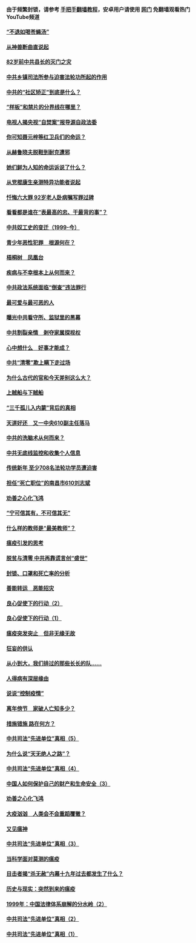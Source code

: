 #### 由于频繁封锁，请参考 [手把手翻墙教程](https://github.com/gfw-breaker/guides/wiki/)，安卓用户请使用 [网门](https://github.com/gfw-breaker/nogfw/blob/master/dl.md?t=04142001) 免翻墙观看热门YouTube频道 

#### [“不退如喝苍蝇汤”](../pages/19/423287.md?t=04142001) 

#### [从神兽断曲直说起](../pages/19/423201.md?t=04142001) 

#### [82岁前中共县长的灭门之灾](../pages/19/423055.md?t=04142001) 

#### [中共乡镇司法所参与迫害法轮功所起的作用](../pages/19/423064.md?t=04142001) 

#### [中共的“社区矫正”到底是什么？](../pages/19/422870.md?t=04142001) 

#### [“样板”和禁片的分界线在哪里？](../pages/19/422704.md?t=04142001) 

#### [电视人揭央视“自焚案”报导源自政法委](../pages/19/422770.md?t=04142001) 

#### [你可知聂元梓等红卫兵们的命运？](../pages/19/422848.md?t=04142001) 

#### [从赫鲁晓夫脱鞋到耐克遭邪](../pages/19/422826.md?t=04142001) 

#### [她们鲜为人知的命运诉说了什么？](../pages/19/422754.md?t=04142001) 

#### [从党棍康生亲测特异功能者说起](../pages/19/422657.md?t=04142001) 

#### [忏悔六大罪 92岁老人卧病嘱写罪过碑](../pages/19/422750.md?t=04142001) 

#### [看看都是谁在“表最高的忠、干最背的事”？](../pages/19/422703.md?t=04142001) 

#### [中共奴工史的变迁（1999-今）](../pages/19/422656.md?t=04142001) 

#### [青少年恶性犯罪　根源何在？](../pages/19/422449.md?t=04142001) 

#### [梧桐树　凤凰台](../pages/19/422442.md?t=04142001) 

#### [疾病与不幸根本上从何而来？](../pages/19/422438.md?t=04142001) 

#### [中共政法系统面临“倒查”违法罪行](../pages/19/422497.md?t=04142001) 

#### [最可爱与最可恶的人](../pages/19/422448.md?t=04142001) 

#### [曝光中共看守所、监狱里的黑幕](../pages/19/422390.md?t=04142001) 

#### [中共割裂亲情　剥夺家属探视权](../pages/19/422364.md?t=04142001) 

#### [心中想什么　好事才能成？](../pages/19/422318.md?t=04142001) 

#### [中共“清零”欺上瞒下走过场](../pages/19/422306.md?t=04142001) 

#### [为什么古代的官和今天差别这么大？](../pages/19/422228.md?t=04142001) 

#### [上贼船与下贼船](../pages/19/422276.md?t=04142001) 

#### [“三千孤儿入内蒙”背后的真相](../pages/19/422229.md?t=04142001) 

#### [天道好还　又一中央610副主任落马](../pages/19/422155.md?t=04142001) 

#### [中共的洗脑术从何而来？](../pages/19/422154.md?t=04142001) 

#### [中共无底线监控和收集个人信息](../pages/19/422039.md?t=04142001) 

#### [传统新年 至少708名法轮功学员遭迫害](../pages/19/421946.md?t=04142001) 

#### [担任“死亡职位”的南昌市610刘志斌](../pages/19/421957.md?t=04142001) 

#### [劝善之心化飞鸿](../pages/19/421164.md?t=04142001) 

#### [“宁可信其有，不可信其无”](../pages/19/421691.md?t=04142001) 

#### [什么样的教师是“最美教师”？](../pages/19/421755.md?t=04142001) 

#### [瘟疫引发的思考](../pages/19/421594.md?t=04142001) 

#### [脱贫与清零 中共再靠谎言创“盛世”](../pages/19/421590.md?t=04142001) 

#### [封锁、口罩和死亡率的分析](../pages/19/421495.md?t=04142001) 

#### [善能转运　恶能招灾](../pages/19/421334.md?t=04142001) 

#### [良心促使下的行动（2）](../pages/19/421361.md?t=04142001) 

#### [良心促使下的行动（1）](../pages/19/421302.md?t=04142001) 

#### [瘟疫突发突止　但非无缘无故](../pages/19/421281.md?t=04142001) 

#### [狂妄的供认](../pages/19/421199.md?t=04142001) 

#### [从小到大，我们排过的那些长长的队……](../pages/19/421243.md?t=04142001) 

#### [人得病有深层缘由](../pages/19/420864.md?t=04142001) 

#### [说说“控制疫情”](../pages/19/420831.md?t=04142001) 

#### [离年傍节　家破人亡知多少？](../pages/19/420563.md?t=04142001) 

#### [措施错施  路在何方？](../pages/19/420076.md?t=04142001) 

#### [中共司法“先进单位”真相（5）](../pages/19/419453.md?t=04142001) 

#### [为什么说“天无绝人之路”？](../pages/19/419618.md?t=04142001) 

#### [中共司法“先进单位”真相（4）](../pages/19/419452.md?t=04142001) 

#### [中国人如何保护自己的财产和生命安全（3）](../pages/19/419405.md?t=04142001) 

#### [劝善之心化飞鸿](../pages/19/418758.md?t=04142001) 

#### [大疫汹汹　人类会不会重蹈覆辙？](../pages/19/419691.md?t=04142001) 

#### [又见瘟神](../pages/19/419225.md?t=04142001) 

#### [中共司法“先进单位”真相（3）](../pages/19/419451.md?t=04142001) 

#### [当科学面对莫测的瘟疫](../pages/19/419625.md?t=04142001) 

#### [目击者揭“杀无赦”内幕十九年过去都发生了什么？](../pages/19/419617.md?t=04142001) 

#### [历史与现实：突然到来的瘟疫](../pages/19/419619.md?t=04142001) 

#### [1999年：中国法律体系崩解的分水岭（2）](../pages/19/419455.md?t=04142001) 

#### [中共司法“先进单位”真相（2）](../pages/19/419450.md?t=04142001) 

#### [中共司法“先进单位”真相（1）](../pages/19/419449.md?t=04142001) 

